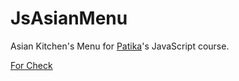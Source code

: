 # JsAsianMenu
Asian Kitchen's Menu for <a href="http://www.patika.dev">Patika</a>'s JavaScript course.

<a href="https://furkancnkr.github.io/JsAsianMenu/JsAsianMenu/">For Check</a>
